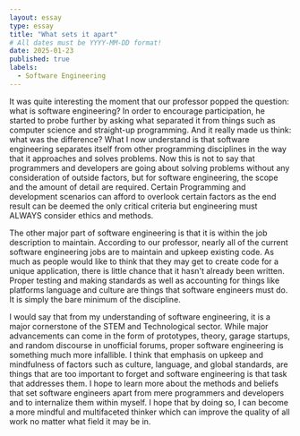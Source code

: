 ```yaml
---
layout: essay
type: essay
title: "What sets it apart"
# All dates must be YYYY-MM-DD format!
date: 2025-01-23
published: true
labels:
  - Software Engineering
---
```

It was quite interesting the moment that our professor popped the question: what is software engineering? In order to encourage participation, he started to probe further by asking what separated it from things such as computer science and straight-up programming. And it really made us think: what was the difference?  What I now understand is that software engineering separates itself from other programming disciplines in the way that it approaches and solves problems. Now this is not to say that programmers and developers are going about solving problems without any consideration of outside factors, but for software engineering, the scope and the amount of detail are required. Certain Programming and development scenarios can afford to overlook certain factors as the end result can be deemed the only critical criteria but engineering must ALWAYS consider ethics and methods.

The other major part of software engineering is that it is within the job description to maintain.  According to our professor, nearly all of the current software engineering jobs are to maintain and upkeep existing code.  As much as people would like to think that they may get to create code for a unique application, there is little chance that it hasn't already been written.  Proper testing and making standards as well as accounting for things like platforms language and culture are things that software engineers must do.  It is simply the bare minimum of the discipline.

I would say that from my understanding of software engineering, it is a major cornerstone of the STEM and Technological sector.  While major advancements can come in the form of prototypes, theory, garage startups, and random discourse in unofficial forums, proper software engineering is something much more infallible.  I think that emphasis on upkeep and mindfulness of factors such as culture, language, and global standards, are things that are too important to forget and software engineering is that task that addresses them.  I hope to learn more about the methods and beliefs that set software engineers apart from mere programmers and developers and to internalize them within myself.  I hope that by doing so, I can become a more mindful and multifaceted thinker which can improve the quality of all work no matter what field it may be in. 
